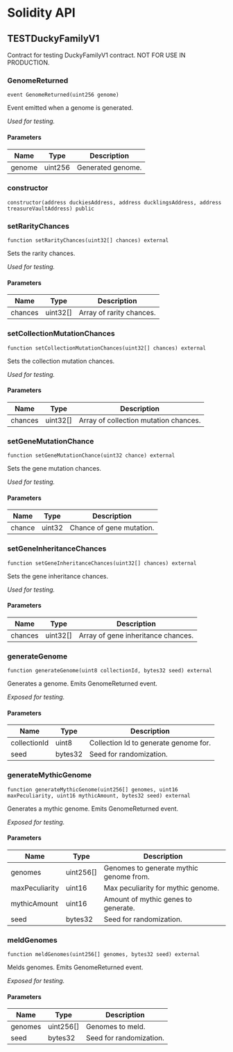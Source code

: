 # Solidity API

## TESTDuckyFamilyV1

Contract for testing DuckyFamilyV1 contract. NOT FOR USE IN PRODUCTION.

### GenomeReturned

```solidity
event GenomeReturned(uint256 genome)
```

Event emitted when a genome is generated.

_Used for testing._

#### Parameters

| Name | Type | Description |
| ---- | ---- | ----------- |
| genome | uint256 | Generated genome. |

### constructor

```solidity
constructor(address duckiesAddress, address ducklingsAddress, address treasureVaultAddress) public
```

### setRarityChances

```solidity
function setRarityChances(uint32[] chances) external
```

Sets the rarity chances.

_Used for testing._

#### Parameters

| Name | Type | Description |
| ---- | ---- | ----------- |
| chances | uint32[] | Array of rarity chances. |

### setCollectionMutationChances

```solidity
function setCollectionMutationChances(uint32[] chances) external
```

Sets the collection mutation chances.

_Used for testing._

#### Parameters

| Name | Type | Description |
| ---- | ---- | ----------- |
| chances | uint32[] | Array of collection mutation chances. |

### setGeneMutationChance

```solidity
function setGeneMutationChance(uint32 chance) external
```

Sets the gene mutation chances.

_Used for testing._

#### Parameters

| Name | Type | Description |
| ---- | ---- | ----------- |
| chance | uint32 | Chance of gene mutation. |

### setGeneInheritanceChances

```solidity
function setGeneInheritanceChances(uint32[] chances) external
```

Sets the gene inheritance chances.

_Used for testing._

#### Parameters

| Name | Type | Description |
| ---- | ---- | ----------- |
| chances | uint32[] | Array of gene inheritance chances. |

### generateGenome

```solidity
function generateGenome(uint8 collectionId, bytes32 seed) external
```

Generates a genome. Emits GenomeReturned event.

_Exposed for testing._

#### Parameters

| Name | Type | Description |
| ---- | ---- | ----------- |
| collectionId | uint8 | Collection Id to generate genome for. |
| seed | bytes32 | Seed for randomization. |

### generateMythicGenome

```solidity
function generateMythicGenome(uint256[] genomes, uint16 maxPeculiarity, uint16 mythicAmount, bytes32 seed) external
```

Generates a mythic genome. Emits GenomeReturned event.

_Exposed for testing._

#### Parameters

| Name | Type | Description |
| ---- | ---- | ----------- |
| genomes | uint256[] | Genomes to generate mythic genome from. |
| maxPeculiarity | uint16 | Max peculiarity for mythic genome. |
| mythicAmount | uint16 | Amount of mythic genes to generate. |
| seed | bytes32 | Seed for randomization. |

### meldGenomes

```solidity
function meldGenomes(uint256[] genomes, bytes32 seed) external
```

Melds genomes. Emits GenomeReturned event.

_Exposed for testing._

#### Parameters

| Name | Type | Description |
| ---- | ---- | ----------- |
| genomes | uint256[] | Genomes to meld. |
| seed | bytes32 | Seed for randomization. |

